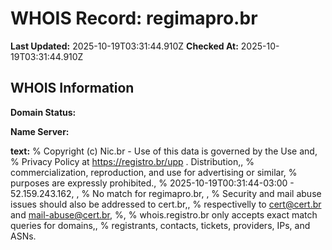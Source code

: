 # WHOIS Record: regimapro.br

**Last Updated:** 2025-10-19T03:31:44.910Z
**Checked At:** 2025-10-19T03:31:44.910Z

## WHOIS Information

**Domain Status:** 

**Name Server:** 

**text:** % Copyright (c) Nic.br - Use of this data is governed by the Use and, % Privacy Policy at https://registro.br/upp . Distribution,, % commercialization, reproduction, and use for advertising or similar, % purposes are expressly prohibited., % 2025-10-19T00:31:44-03:00 - 52.159.243.162, , % No match for regimapro.br, , % Security and mail abuse issues should also be addressed to cert.br,, % respectivelly to cert@cert.br and mail-abuse@cert.br, %, % whois.registro.br only accepts exact match queries for domains,, % registrants, contacts, tickets, providers, IPs, and ASNs.

